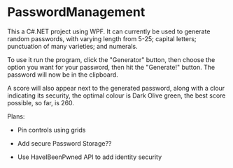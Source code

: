 # PasswordManagement

This a C#.NET project using WPF. It can currently be used to generate random passwords, with varying length from 5-25; capital letters; punctuation of many varieties; and numerals.

To use it run the program, click the "Generator" button, then choose the option you want for your password, then hit the "Generate!" button. The password will now be in the clipboard.

A score will also appear next to the generated password, along with a clour indicating its security, the optimal colour is Dark Olive green, the best score possible, so far, is 260.

Plans:

* Pin controls using grids

* Add secure Password Storage??

* Use HaveIBeenPwned API to add identity security
